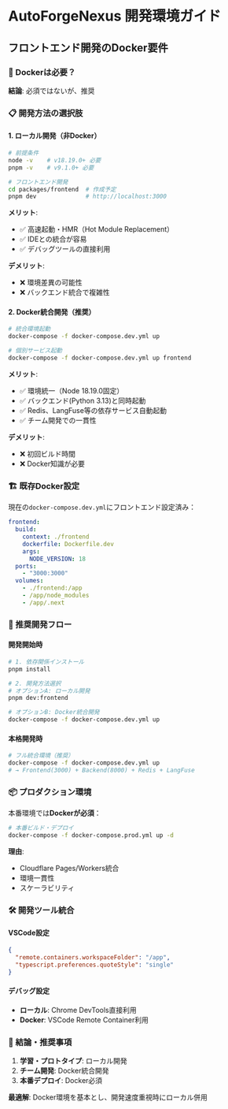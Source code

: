 # AutoForgeNexus 開発環境ガイド

## フロントエンド開発のDocker要件

### 🤔 Dockerは必要？

**結論**: 必須ではないが、推奨

### 📋 開発方法の選択肢

#### 1. **ローカル開発（非Docker）**
```bash
# 前提条件
node -v    # v18.19.0+ 必要
pnpm -v    # v9.1.0+ 必要

# フロントエンド開発
cd packages/frontend  # 作成予定
pnpm dev              # http://localhost:3000
```

**メリット**:
- ✅ 高速起動・HMR（Hot Module Replacement）
- ✅ IDEとの統合が容易
- ✅ デバッグツールの直接利用

**デメリット**:
- ❌ 環境差異の可能性
- ❌ バックエンド統合で複雑性

#### 2. **Docker統合開発（推奨）**
```bash
# 統合環境起動
docker-compose -f docker-compose.dev.yml up

# 個別サービス起動
docker-compose -f docker-compose.dev.yml up frontend
```

**メリット**:
- ✅ 環境統一（Node 18.19.0固定）
- ✅ バックエンド(Python 3.13)と同時起動
- ✅ Redis、LangFuse等の依存サービス自動起動
- ✅ チーム開発での一貫性

**デメリット**:
- ❌ 初回ビルド時間
- ❌ Docker知識が必要

### 🏗️ 既存Docker設定

現在の`docker-compose.dev.yml`にフロントエンド設定済み：

```yaml
frontend:
  build:
    context: ./frontend
    dockerfile: Dockerfile.dev
    args:
      NODE_VERSION: 18
  ports:
    - "3000:3000"
  volumes:
    - ./frontend:/app
    - /app/node_modules
    - /app/.next
```

### 🎯 推奨開発フロー

#### 開発開始時
```bash
# 1. 依存関係インストール
pnpm install

# 2. 開発方法選択
# オプションA: ローカル開発
pnpm dev:frontend

# オプションB: Docker統合開発
docker-compose -f docker-compose.dev.yml up
```

#### 本格開発時
```bash
# フル統合環境（推奨）
docker-compose -f docker-compose.dev.yml up
# → Frontend(3000) + Backend(8000) + Redis + LangFuse
```

### 📦 プロダクション環境

本番環境では**Dockerが必須**：

```bash
# 本番ビルド・デプロイ
docker-compose -f docker-compose.prod.yml up -d
```

**理由**:
- Cloudflare Pages/Workers統合
- 環境一貫性
- スケーラビリティ

### 🛠️ 開発ツール統合

#### VSCode設定
```json
{
  "remote.containers.workspaceFolder": "/app",
  "typescript.preferences.quoteStyle": "single"
}
```

#### デバッグ設定
- **ローカル**: Chrome DevTools直接利用
- **Docker**: VSCode Remote Container利用

### 🚀 結論・推奨事項

1. **学習・プロトタイプ**: ローカル開発
2. **チーム開発**: Docker統合開発
3. **本番デプロイ**: Docker必須

**最適解**: Docker環境を基本とし、開発速度重視時にローカル併用